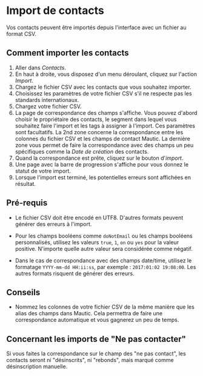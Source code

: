 # Import de contacts

Vos contacts peuvent être importés depuis l'interface avec un fichier au format CSV.

## Comment importer les contacts

1. Aller dans *Contacts*.
2. En haut à droite, vous disposez d'un menu déroulant, cliquez sur l'action *Import*.
3. Chargez le fichier CSV avec les contacts que vous souhaitez importer.
4. Choisissez les paramètres de votre fichier CSV s'il ne respecte pas les standards internationaux.
5. Chargez votre fichier CSV.
6. La page de correspondance des champs s'affiche. Vous pouvez d'abord choisir le propriétaire des contacts, le segment dans lequel vous souhaitez faire l'import et les tags à assigner à l'import. Ces paramètres sont facultatifs.
La 2nd zone concerne la correspondance entre les colonnes du fichier CSV et les champs de contact Mautic. La dernière zone vous permet de faire la correspondance avec des champs un peu spécifiques comme la *Date de création* des contacts.
7. Quand la correspondance est prête, cliquez sur le bouton d'*import*.
8. Une page avec la barre de progression s'affiche pour vous donnez le statut de votre import.
9. Lorsque l'import est terminé, les potentielles erreurs sont affichées en résultat.

## Pré-requis

- Le fichier CSV doit être encodé en UTF8. D'autres formats peuvent générer des erreurs à l'import.

- Pour les champs booléens comme `doNotEmail` ou les champs booléens personnalisés, utilisez les valeurs `true`, `1`, `on` ou `yes` pour la valeur positive. N'importe quelle autre valeur sera considérée comme négatif.

- Dans le cas de correspondance avec des champs date/time, utilisez le formatage `YYYY-mm-dd HH:ii:ss`, par exemple : `2017:01:02 19:08:00`. Les autres formats risquent de générer des erreurs.

## Conseils

- Nommez les colonnes de votre fichier CSV de la même manière que les alias des champs dans Mautic. Cela permettra de faire une correspondance automatique et vous gagnerez un peu de temps.

## Concernant les imports de "Ne pas contacter"

Si vous faites la correspondance sur le champ des "ne pas contact", les contacts seront ni "désinscrits", ni "rebonds", mais marqué comme désinscription manuelle.
